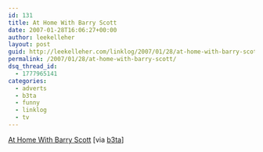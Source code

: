 ```yaml
---
id: 131
title: At Home With Barry Scott
date: 2007-01-28T16:06:27+00:00
author: leekelleher
layout: post
guid: http://leekelleher.com/linklog/2007/01/28/at-home-with-barry-scott/
permalink: /2007/01/28/at-home-with-barry-scott/
dsq_thread_id:
  - 1777965141
categories:
  - adverts
  - b3ta
  - funny
  - linklog
  - tv
---
```

[At Home With Barry Scott](http://odeo.com/audio/6564083/view) [via [b3ta](http://www.b3ta.com/newsletter/issue262/)]